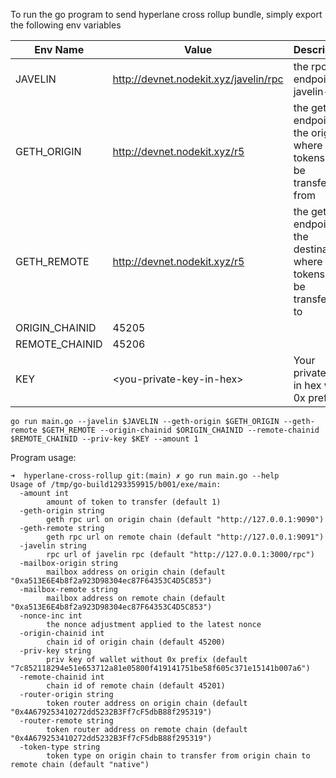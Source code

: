 To run the go program to send hyperlane cross rollup bundle, simply export the following env variables

| Env Name       | Value                                 | Description                                                  |
| -------------- | ------------------------------------- | ------------------------------------------------------------ |
| JAVELIN        | http://devnet.nodekit.xyz/javelin/rpc | the rpc endpoint of javelin-rpc                              |
| GETH_ORIGIN    | http://devnet.nodekit.xyz/r5          | the geth endpoint to the origin where tokens will be transferred from |
| GETH_REMOTE    | http://devnet.nodekit.xyz/r5          | the geth endpoint to the destination where tokens will be transferred to |
| ORIGIN_CHAINID | 45205                                 |                                                              |
| REMOTE_CHAINID | 45206                                 |                                                              |
| KEY            | \<you-private-key-in-hex\>            | Your private key in hex with 0x prefix                       |

```shell
go run main.go --javelin $JAVELIN --geth-origin $GETH_ORIGIN --geth-remote $GETH_REMOTE --origin-chainid $ORIGIN_CHAINID --remote-chainid $REMOTE_CHAINID --priv-key $KEY --amount 1
```



Program usage:

```shell
➜  hyperlane-cross-rollup git:(main) ✗ go run main.go --help
Usage of /tmp/go-build1293359915/b001/exe/main:
  -amount int
        amount of token to transfer (default 1)
  -geth-origin string
        geth rpc url on origin chain (default "http://127.0.0.1:9090")
  -geth-remote string
        geth rpc url on remote chain (default "http://127.0.0.1:9091")
  -javelin string
        rpc url of javelin rpc (default "http://127.0.0.1:3000/rpc")
  -mailbox-origin string
        mailbox address on origin chain (default "0xa513E6E4b8f2a923D98304ec87F64353C4D5C853")
  -mailbox-remote string
        mailbox address on remote chain (default "0xa513E6E4b8f2a923D98304ec87F64353C4D5C853")
  -nonce-inc int
        the nonce adjustment applied to the latest nonce
  -origin-chainid int
        chain id of origin chain (default 45200)
  -priv-key string
        priv key of wallet without 0x prefix (default "7c852118294e51e653712a81e05800f419141751be58f605c371e15141b007a6")
  -remote-chainid int
        chain id of remote chain (default 45201)
  -router-origin string
        token router address on origin chain (default "0x4A679253410272dd5232B3Ff7cF5dbB88f295319")
  -router-remote string
        token router address on remote chain (default "0x4A679253410272dd5232B3Ff7cF5dbB88f295319")
  -token-type string
        token type on origin chain to transfer from origin chain to remote chain (default "native")
```

